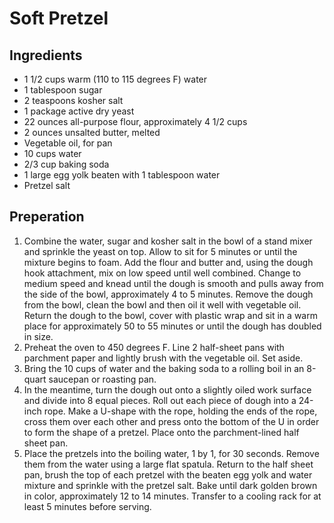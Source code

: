 # Soft Pretzel

## Ingredients
* 1 1/2 cups warm (110 to 115 degrees F) water
* 1 tablespoon sugar
* 2 teaspoons kosher salt
* 1 package active dry yeast
* 22 ounces all-purpose flour, approximately 4 1/2 cups
* 2 ounces unsalted butter, melted
* Vegetable oil, for pan
* 10 cups water
* 2/3 cup baking soda
* 1 large egg yolk beaten with 1 tablespoon water
* Pretzel salt

## Preperation
1. Combine the water, sugar and kosher salt in the bowl of a stand mixer and sprinkle the yeast on top. Allow to sit for 5 minutes or until the mixture begins to foam. Add the flour and butter and, using the dough hook attachment, mix on low speed until well combined. Change to medium speed and knead until the dough is smooth and pulls away from the side of the bowl, approximately 4 to 5 minutes. Remove the dough from the bowl, clean the bowl and then oil it well with vegetable oil. Return the dough to the bowl, cover with plastic wrap and sit in a warm place for approximately 50 to 55 minutes or until the dough has doubled in size.
1. Preheat the oven to 450 degrees F. Line 2 half-sheet pans with parchment paper and lightly brush with the vegetable oil. Set aside.
1. Bring the 10 cups of water and the baking soda to a rolling boil in an 8-quart saucepan or roasting pan.
1. In the meantime, turn the dough out onto a slightly oiled work surface and divide into 8 equal pieces. Roll out each piece of dough into a 24-inch rope. Make a U-shape with the rope, holding the ends of the rope, cross them over each other and press onto the bottom of the U in order to form the shape of a pretzel. Place onto the parchment-lined half sheet pan.
1. Place the pretzels into the boiling water, 1 by 1, for 30 seconds. Remove them from the water using a large flat spatula. Return to the half sheet pan, brush the top of each pretzel with the beaten egg yolk and water mixture and sprinkle with the pretzel salt. Bake until dark golden brown in color, approximately 12 to 14 minutes. Transfer to a cooling rack for at least 5 minutes before serving.